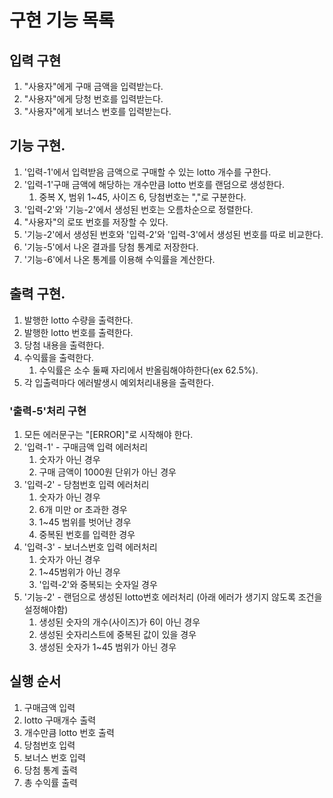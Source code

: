 # 구현 기능 목록

## 입력 구현
1. "사용자"에게 구매 금액을 입력받는다.
2. "사용자"에게 당청 번호를 입력받는다.
3. "사용자"에게 보너스 번호를 입력받는다.



## 기능 구현.
1. '입력-1'에서 입력받음 금액으로 구매할 수 있는 lotto 개수를 구한다.
2. '입력-1'구매 금액에 해당하는 개수만큼 lotto 번호를 랜덤으로 생성한다.
   1. 중복 X, 범위 1~45, 사이즈 6, 당첨번호는 ","로 구분한다.
3. '입력-2'와 '기능-2'에서 생성된 번호는 오름차순으로 정렬한다.
4. "사용자"의 로또 번호를 저장할 수 있다.
5. '기능-2'에서 생성된 번호와 '입력-2'와 '입력-3'에서 생성된 번호를 따로 비교한다.
6. '기능-5'에서 나온 결과를 당첨 통계로 저장한다.
7. '기능-6'에서 나온 통계를 이용해 수익률을 계산한다.

## 출력 구현.
1. 발행한 lotto 수량을 출력한다.
2. 발행한 lotto 번호를 출력한다.
3. 당첨 내용을 출력한다.
4. 수익률을 출력한다.
   1. 수익률은 소수 둘째 자리에서 반올림해야하한다(ex 62.5%).
5. 각 입출력마다 에러발생시 예외처리내용을 출력한다.

### '출력-5'처리 구현
1. 모든 에러문구는 "[ERROR]"로 시작해야 한다.
2. '입력-1' - 구매금액 입력 에러처리
   1. 숫자가 아닌 경우
   2. 구매 금액이 1000원 단위가 아닌 경우
3. '입력-2' - 당첨번호 입력 에러처리
   1. 숫자가 아닌 경우
   2. 6개 미만 or 초과한 경우
   3. 1~45 범위를 벗어난 경우
   4. 중복된 번호를 입력한 경우
4. '입력-3' - 보너스번호 입력 에러처리
   1. 숫자가 아닌 경우
   2. 1~45범위가 아닌 경우
   3. '입력-2'와 중복되는 숫자일 경우
5. '기능-2' - 랜덤으로 생성된 lotto번호 에러처리 (아래 에러가 생기지 않도록 조건을 설정해야함)
   1. 생성된 숫자의 개수(사이즈)가 6이 아닌 경우
   2. 생성된 숫자리스트에 중복된 값이 있을 경우
   3. 생성된 숫자가 1~45 범위가 아닌 경우

## 실행 순서
1. 구매금액 입력
2. lotto 구매개수 출력
3. 개수만큼 lotto 번호 출력
4. 당첨번호 입력
5. 보너스 번호 입력
6. 당첨 통계 출력
7. 총 수익률 출력




    
